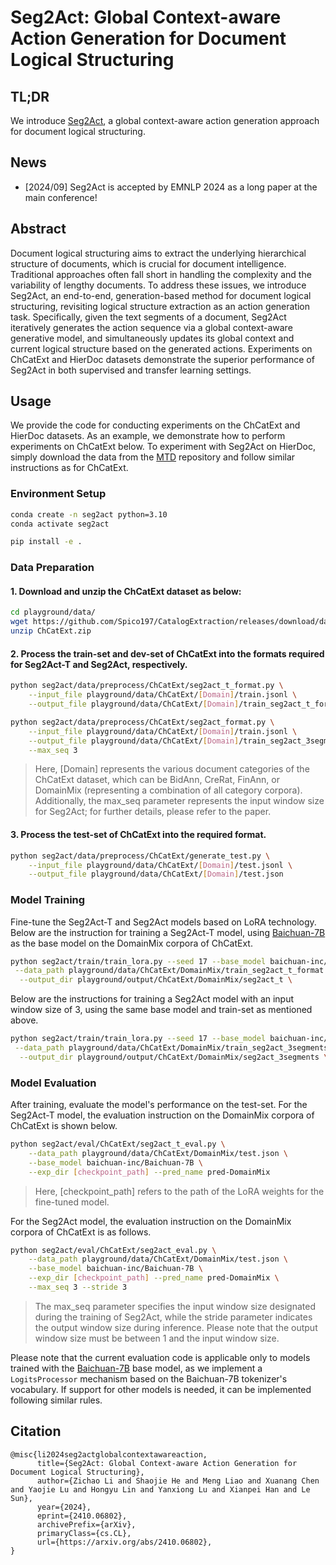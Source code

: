 # Seg2Act: Global Context-aware Action Generation for Document Logical Structuring


## TL;DR

We introduce [Seg2Act](https://arxiv.org/abs/2410.06802), a global context-aware action generation approach for document logical structuring.

## News

* [2024/09] Seg2Act is accepted by EMNLP 2024 as a long paper at the main conference!

## Abstract

Document logical structuring aims to extract the underlying hierarchical structure of documents, which is crucial for document intelligence. Traditional approaches often fall short in handling the complexity and the variability of lengthy documents. To address these issues, we introduce Seg2Act, an end-to-end, generation-based method for document logical structuring, revisiting logical structure extraction as an action generation task. Specifically, given the text segments of a document, Seg2Act iteratively generates the action sequence via a global context-aware generative model, and simultaneously updates its global context and current logical structure based on the generated actions. Experiments on ChCatExt and HierDoc datasets demonstrate the superior performance of Seg2Act in both supervised and transfer learning settings.



## Usage

We provide the code for conducting experiments on the ChCatExt and HierDoc datasets. As an example, we demonstrate how to perform experiments on ChCatExt below. To experiment with Seg2Act on HierDoc, simply download the data from the [MTD](https://github.com/Pengfei-Hu/MTD) repository and follow similar instructions as for ChCatExt.

### Environment Setup

``` bash
conda create -n seg2act python=3.10
conda activate seg2act

pip install -e .
```

### Data Preparation

#### 1. Download and unzip the ChCatExt dataset as below:

``` bash
cd playground/data/
wget https://github.com/Spico197/CatalogExtraction/releases/download/data-v1/ChCatExt.zip
unzip ChCatExt.zip
```

#### 2. Process the train-set and dev-set of ChCatExt into the formats required for Seg2Act-T and Seg2Act, respectively.

``` bash
python seg2act/data/preprocess/ChCatExt/seg2act_t_format.py \
    --input_file playground/data/ChCatExt/[Domain]/train.jsonl \
    --output_file playground/data/ChCatExt/[Domain]/train_seg2act_t_format.json

python seg2act/data/preprocess/ChCatExt/seg2act_format.py \
    --input_file playground/data/ChCatExt/[Domain]/train.jsonl \
    --output_file playground/data/ChCatExt/[Domain]/train_seg2act_3segments_format.json \
    --max_seq 3
```

> Here, [Domain] represents the various document categories of the ChCatExt dataset, which can be BidAnn, CreRat, FinAnn, or DomainMix (representing a combination of all category corpora).
> Additionally, the max_seq parameter represents the input window size for Seg2Act; for further details, please refer to the paper.

#### 3. Process the test-set of ChCatExt into the required format.

``` bash
python seg2act/data/preprocess/ChCatExt/generate_test.py \
    --input_file playground/data/ChCatExt/[Domain]/test.jsonl \
    --output_file playground/data/ChCatExt/[Domain]/test.json
```

### Model Training

Fine-tune the Seg2Act-T and Seg2Act models based on LoRA technology. Below are the instruction for training a Seg2Act-T model, using [Baichuan-7B](https://huggingface.co/baichuan-inc/Baichuan-7B) as the base model on the DomainMix corpora of ChCatExt.

``` bash
python seg2act/train/train_lora.py --seed 17 --base_model baichuan-inc/Baichuan-7B \
 --data_path playground/data/ChCatExt/DomainMix/train_seg2act_t_format.json \
  --output_dir playground/output/ChCatExt/DomainMix/seg2act_t \
```

Below are the instructions for training a Seg2Act model with an input window size of 3, using the same base model and train-set as mentioned above.

``` bash
python seg2act/train/train_lora.py --seed 17 --base_model baichuan-inc/Baichuan-7B \
 --data_path playground/data/ChCatExt/DomainMix/train_seg2act_3segments_format.json \
  --output_dir playground/output/ChCatExt/DomainMix/seg2act_3segments \
```

### Model Evaluation

After training, evaluate the model's performance on the test-set. 
For the Seg2Act-T model, the evaluation instruction on the DomainMix corpora of ChCatExt is shown below.

``` bash
python seg2act/eval/ChCatExt/seg2act_t_eval.py \
    --data_path playground/data/ChCatExt/DomainMix/test.json \
    --base_model baichuan-inc/Baichuan-7B \
    --exp_dir [checkpoint_path] --pred_name pred-DomainMix
```

> Here, [checkpoint_path] refers to the path of the LoRA weights for the fine-tuned model. 

For the Seg2Act model, the evaluation instruction on the DomainMix corpora of ChCatExt is as follows.

``` bash
python seg2act/eval/ChCatExt/seg2act_eval.py \
    --data_path playground/data/ChCatExt/DomainMix/test.json \
    --base_model baichuan-inc/Baichuan-7B \
    --exp_dir [checkpoint_path] --pred_name pred-DomainMix \
    --max_seq 3 --stride 3
```

> The max_seq parameter specifies the input window size designated during the training of Seg2Act, while the stride parameter indicates the output window size during inference. Please note that the output window size must be between 1 and the input window size.

Please note that the current evaluation code is applicable only to models trained with the [Baichuan-7B](https://huggingface.co/baichuan-inc/Baichuan-7B) base model, as we implement a `LogitsProcessor` mechanism based on the Baichuan-7B tokenizer's vocabulary. If support for other models is needed, it can be implemented following similar rules.

## Citation

``` 
@misc{li2024seg2actglobalcontextawareaction,
      title={Seg2Act: Global Context-aware Action Generation for Document Logical Structuring}, 
      author={Zichao Li and Shaojie He and Meng Liao and Xuanang Chen and Yaojie Lu and Hongyu Lin and Yanxiong Lu and Xianpei Han and Le Sun},
      year={2024},
      eprint={2410.06802},
      archivePrefix={arXiv},
      primaryClass={cs.CL},
      url={https://arxiv.org/abs/2410.06802}, 
}
```
